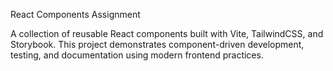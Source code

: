 React Components Assignment

A collection of reusable React components built with Vite, TailwindCSS, and Storybook.
This project demonstrates component-driven development, testing, and documentation using modern frontend practices.